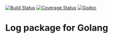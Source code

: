 [![Build Status](https://travis-ci.org/mendersoftware/log.svg?branch=master)](https://travis-ci.org/mendersoftware/log)
[![Coverage Status](https://coveralls.io/repos/github/mendersoftware/log/badge.svg?branch=master)](https://coveralls.io/github/mendersoftware/log?branch=master)
[![Godoc](http://img.shields.io/badge/godoc-reference-blue.svg?style=flat)](https://godoc.org/github.com/mendersoftware/log)

# Log package for Golang
